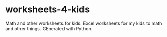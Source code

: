 # worksheets-4-kids
Math and other worksheets for kids. Excel worksheets for my kids to math and other things. GEnerated with Python.
